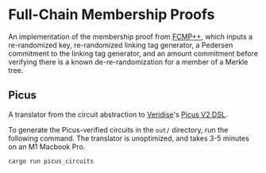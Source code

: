 # Full-Chain Membership Proofs

An implementation of the membership proof from
[FCMP++](https://github.com/kayabaNerve/fcmp-ringct/blob/develop/fcmp%2B%2B.pdf),
which inputs a re-randomized key, re-randomized linking tag generator, a
Pedersen commitment to the linking tag generator, and an amount commitment
before verifying there is a known de-re-randomization for a member of a Merkle
tree.

## Picus

A translator from the circuit abstraction to [Veridise](https://veridise.com)'s [Picus V2 DSL](https://docs.veridise.com).

To generate the Picus-verified circuits in the `out/` directory, run the following command. The translator is unoptimized, and takes 3-5 minutes on an M1 Macbook Pro.
```bash
cargo run picus_circuits
```
